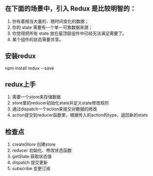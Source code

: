 ## 在下⾯的场景中，引⼊ Redux 是⽐较明智的：

1. 你有着相当⼤量的、随时间变化的数据；
2. 你的 state 需要有⼀个单⼀可靠数据来源；
3. 你觉得把所有 state 放在最顶层组件中已经⽆法满⾜需要了。
4. 某个组件的状态需要共享。


## 安装redux

npm install redux --save

## redux上⼿

1. 需要⼀个store来存储数据
2. store⾥的reducer初始化state并定义state修改规则
3. 通过dispatch⼀个action来提交对数据的修改
4. action提交到reducer函数⾥，根据传⼊的action的type，返回新的state

## 检查点

1. createStore 创建store
2. reducer 初始化、修改状态函数
3. getState 获取状态值
4. dispatch 提交更新
5. subscribe 变更订阅